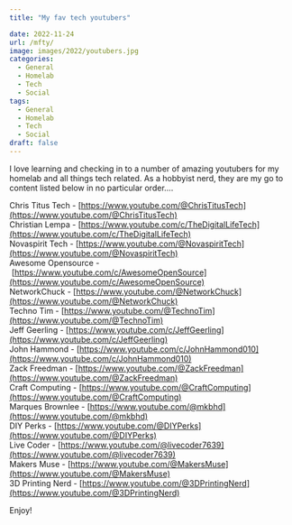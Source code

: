 ```yaml
---
title: "My fav tech youtubers"

date: 2022-11-24
url: /mfty/
image: images/2022/youtubers.jpg
categories:
  - General
  - Homelab
  - Tech
  - Social
tags:
  - General
  - Homelab
  - Tech
  - Social
draft: false
---
```

I love learning and checking in to a number of amazing youtubers for my homelab and all things tech related. As a hobbyist nerd, they are my go to content listed below in no particular order....
<!--more-->

Chris Titus Tech - [https://www.youtube.com/@ChrisTitusTech](https://www.youtube.com/@ChrisTitusTech)  
Christian Lempa - [https://www.youtube.com/c/TheDigitalLifeTech](https://www.youtube.com/c/TheDigitalLifeTech)  
Novaspirit Tech - [https://www.youtube.com/@NovaspiritTech](https://www.youtube.com/@NovaspiritTech)  
Awesome Opensource - [https://www.youtube.com/c/AwesomeOpenSource](https://www.youtube.com/c/AwesomeOpenSource)  
NetworkChuck - [https://www.youtube.com/@NetworkChuck](https://www.youtube.com/@NetworkChuck)  
Techno Tim - [https://www.youtube.com/@TechnoTim](https://www.youtube.com/@TechnoTim)  
Jeff Geerling - [https://www.youtube.com/c/JeffGeerling](https://www.youtube.com/c/JeffGeerling)  
John Hammond - [https://www.youtube.com/c/JohnHammond010](https://www.youtube.com/c/JohnHammond010)  
Zack Freedman - [https://www.youtube.com/@ZackFreedman](https://www.youtube.com/@ZackFreedman)  
Craft Computing - [https://www.youtube.com/@CraftComputing](https://www.youtube.com/@CraftComputing)  
Marques Brownlee - [https://www.youtube.com/@mkbhd](https://www.youtube.com/@mkbhd)  
DIY Perks - [https://www.youtube.com/@DIYPerks](https://www.youtube.com/@DIYPerks)  
Live Coder - [https://www.youtube.com/@livecoder7639](https://www.youtube.com/@livecoder7639)  
Makers Muse - [https://www.youtube.com/@MakersMuse](https://www.youtube.com/@MakersMuse)  
3D Printing Nerd - [https://www.youtube.com/@3DPrintingNerd](https://www.youtube.com/@3DPrintingNerd)

Enjoy!

